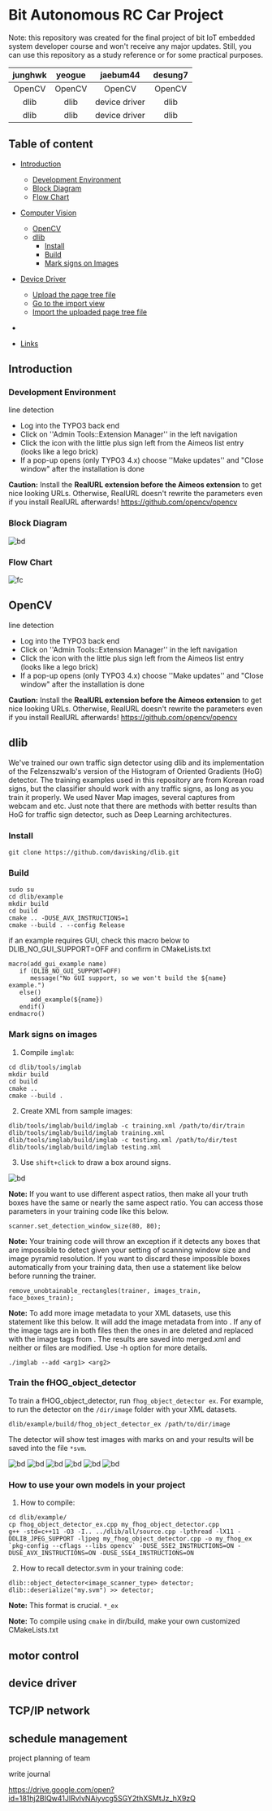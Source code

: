 Bit Autonomous RC Car Project 
======================

Note: this repository was created for the final project of bit IoT embedded system developer course and won't receive any major updates. Still, you can use this repository as a study reference or for some practical purposes.

| junghwk | yeogue | jaebum44 | desung7 |
| :---: | :---: | :---: | :---: |
| OpenCV | OpenCV | OpenCV | OpenCV |
| dlib | dlib | device driver | dlib |
| dlib | dlib | device driver | dlib |


## Table of content

- [Introduction](#introduction)
    - [Development Environment](#development-environment)
    - [Block Diagram](#block-diagram)
    - [Flow Chart](#flow-chart)
    
- [Computer Vision](#computer-vision)
    - [OpenCV](#openCV)
    - [dlib](#dlib)
        * [Install](#install)
        * [Build](#build)
        * [Mark signs on Images](#mark-signs-on-images)
        
    
- [Device Driver](#device-driver)
    - [Upload the page tree file](#upload-the-page-tree-file)
    - [Go to the import view](#go-to-the-import-view)
    - [Import the uploaded page tree file](#import-the-uploaded-page-tree-file)

- [](#license)

- [Links](#links)

## Introduction

### Development Environment

line detection
* Log into the TYPO3 back end
* Click on ''Admin Tools::Extension Manager'' in the left navigation
* Click the icon with the little plus sign left from the Aimeos list entry (looks like a lego brick)
* If a pop-up opens (only TYPO3 4.x) choose ''Make updates'' and "Close window" after the installation is done

**Caution:** Install the **RealURL extension before the Aimeos extension** to get nice looking URLs. Otherwise, RealURL doesn't rewrite the parameters even if you install RealURL afterwards!
<https://github.com/opencv/opencv>

### Block Diagram

![bd](./img/block_diagram.jpg)

### Flow Chart

![fc](./img/flow_chart.jpg)

## OpenCV

line detection
* Log into the TYPO3 back end
* Click on ''Admin Tools::Extension Manager'' in the left navigation
* Click the icon with the little plus sign left from the Aimeos list entry (looks like a lego brick)
* If a pop-up opens (only TYPO3 4.x) choose ''Make updates'' and "Close window" after the installation is done

**Caution:** Install the **RealURL extension before the Aimeos extension** to get nice looking URLs. Otherwise, RealURL doesn't rewrite the parameters even if you install RealURL afterwards!
<https://github.com/opencv/opencv>

## dlib

We've trained our own traffic sign detector using dlib and its implementation of the Felzenszwalb's version of the Histogram of Oriented Gradients (HoG) detector. The training examples used in this repository are from Korean road signs, but the classifier should work with any traffic signs, as long as you train it properly. We used Naver Map images, several captures from webcam and etc. Just note that there are methods with better results than HoG for traffic sign detector, such as Deep Learning architectures. 

### Install

```
git clone https://github.com/davisking/dlib.git
```

### Build

```
sudo su
cd dlib/example
mkdir build
cd build 
cmake .. -DUSE_AVX_INSTRUCTIONS=1
cmake --build . --config Release
```

if an example requires GUI, check this macro below to DLIB_NO_GUI_SUPPORT=OFF and confirm in CMakeLists.txt
```
macro(add_gui_example name)
   if (DLIB_NO_GUI_SUPPORT=OFF)
      message("No GUI support, so we won't build the ${name} example.")
   else()
      add_example(${name})
   endif()
endmacro()
```

### Mark signs on images

1. Compile `imglab`:

```
cd dlib/tools/imglab
mkdir build
cd build
cmake ..
cmake --build .
```

2. Create XML from sample images:

```
dlib/tools/imglab/build/imglab -c training.xml /path/to/dir/train
dlib/tools/imglab/build/imglab training.xml
dlib/tools/imglab/build/imglab -c testing.xml /path/to/dir/test
dlib/tools/imglab/build/imglab testing.xml
```

3. Use `shift+click` to draw a box around signs.

![bd](./img/sample8.jpg)

**Note:** If you want to use different aspect ratios, then make all your truth boxes have the same or nearly the same aspect ratio. You can access those parameters in your training code like this below. 

``` 
scanner.set_detection_window_size(80, 80);  
``` 

**Note:** Your training code will throw an exception if it detects any boxes that are impossible to detect given your setting of scanning window size and image pyramid resolution. If you want to discard these impossible boxes automatically from your training data, then use a statement like below before running the trainer.

```
remove_unobtainable_rectangles(trainer, images_train, face_boxes_train);   
```

**Note:**  To add more image metadata to your XML datasets, use this statement like this below. It will add the image metadata from <arg1> into <arg2>. If any of the image tags are in both files then the ones in <arg2> are deleted and replaced with the image tags from <arg1>. The results are saved into merged.xml and neither <arg1> or <arg2> files are modified. Use -h option for more details.  

```
./imglab --add <arg1> <arg2>
```
        
        
### Train the fHOG_object_detector

To train a fHOG_object_detector, run `fhog_object_detector ex`. For example, to run the detector on the `/dir/image` folder with your XML datasets.  

```
dlib/example/build/fhog_object_detector_ex /path/to/dir/image
```

The detector will show test images with marks on and your results will be saved into the file `*svm`.

![bd](./img/sample1.jpg)
![bd](./img/sample5.jpg)
![bd](./img/sample3.jpg)
![bd](./img/sample6.jpg)
![bd](./img/sample7.jpg)
![bd](./img/sample4.jpg)

### How to use your own models in your project 

1. How to compile:

```
cd dlib/example/
cp fhog_object_detector_ex.cpp my_fhog_object_detector.cpp
g++ -std=c++11 -O3 -I.. ../dlib/all/source.cpp -lpthread -lX11 -DDLIB_JPEG_SUPPORT -ljpeg my_fhog_object_detector.cpp -o my_fhog_ex `pkg-config --cflags --libs opencv` -DUSE_SSE2_INSTRUCTIONS=ON -DUSE_AVX_INSTRUCTIONS=ON -DUSE_SSE4_INSTRUCTIONS=ON
```

2. How to recall detector.svm in your training code:

```
dlib::object_detector<image_scanner_type> detector;
dlib::deserialize("my.svm") >> detector;
```

**Note:**  This format is crucial. `*_ex` 

**Note:**  To compile using `cmake` in dir/build, make your own customized CMakeLists.txt 

## motor control


## device driver


## TCP/IP network


## schedule management

project planning of team

write journal

<https://drive.google.com/open?id=181hj2BIQw41JlRvIvNAiyvcg5SGY2thXSMtJz_hX9zQ>


